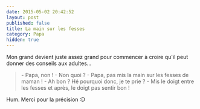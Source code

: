 ```yaml
---
date: 2015-05-02 20:42:52
layout: post
published: false
title: La main sur les fesses
category: Papa
hidden: true
---
```


Mon grand devient juste assez grand pour commencer à croire qu'il peut donner des conseils aux adultes...

> \- Papa, non !
> \- Non quoi ?
> \- Papa, pas mis la main sur les fesses de maman !
> \- Ah bon ? Hé pourquoi donc, je te prie ?
> \- Mis le doigt entre les fesses et après, le doigt pas sentir bon !

Hum. Merci pour la précision :D
